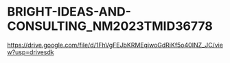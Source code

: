 # BRIGHT-IDEAS-AND-CONSULTING_NM2023TMID36778

https://drive.google.com/file/d/1FhVgFEJbKRMEqiwoGdRiKf5o40INZ_JC/view?usp=drivesdk
